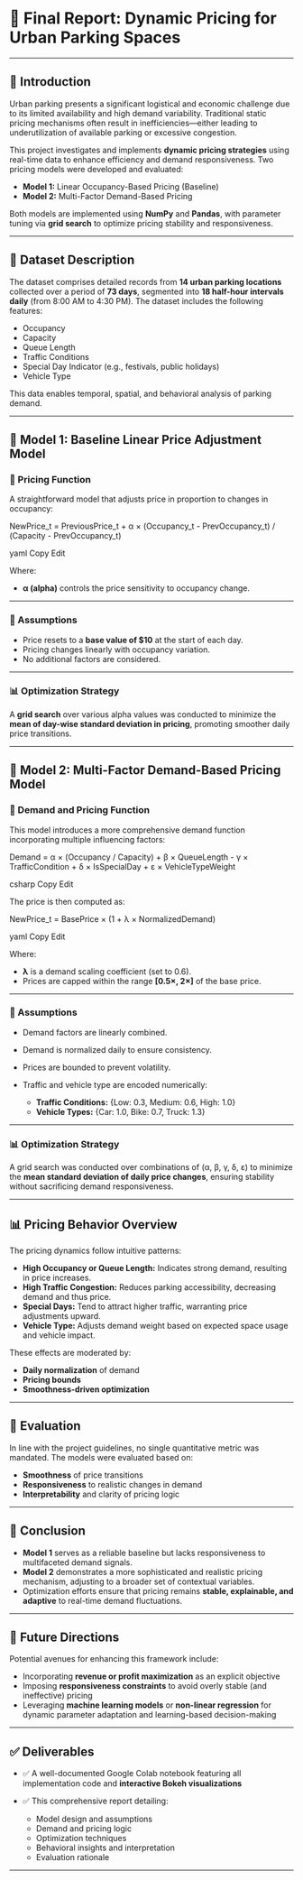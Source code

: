 # 📑 Final Report: Dynamic Pricing for Urban Parking Spaces

---

## 📌 Introduction

Urban parking presents a significant logistical and economic challenge due to its limited availability and high demand variability. Traditional static pricing mechanisms often result in inefficiencies—either leading to underutilization of available parking or excessive congestion.

This project investigates and implements **dynamic pricing strategies** using real-time data to enhance efficiency and demand responsiveness. Two pricing models were developed and evaluated:

- **Model 1:** Linear Occupancy-Based Pricing (Baseline)
- **Model 2:** Multi-Factor Demand-Based Pricing

Both models are implemented using **NumPy** and **Pandas**, with parameter tuning via **grid search** to optimize pricing stability and responsiveness.

---

## 📌 Dataset Description

The dataset comprises detailed records from **14 urban parking locations** collected over a period of **73 days**, segmented into **18 half-hour intervals daily** (from 8:00 AM to 4:30 PM). The dataset includes the following features:

- Occupancy  
- Capacity  
- Queue Length  
- Traffic Conditions  
- Special Day Indicator (e.g., festivals, public holidays)  
- Vehicle Type  

This data enables temporal, spatial, and behavioral analysis of parking demand.

---

## 📌 Model 1: Baseline Linear Price Adjustment Model

### 📖 Pricing Function

A straightforward model that adjusts price in proportion to changes in occupancy:

NewPrice_t = PreviousPrice_t + α × (Occupancy_t - PrevOccupancy_t) / (Capacity - PrevOccupancy_t)

yaml
Copy
Edit

Where:
- **α (alpha)** controls the price sensitivity to occupancy change.

---

### 📌 Assumptions

- Price resets to a **base value of \$10** at the start of each day.  
- Pricing changes linearly with occupancy variation.  
- No additional factors are considered.  

---

### 📊 Optimization Strategy

A **grid search** over various alpha values was conducted to minimize the **mean of day-wise standard deviation in pricing**, promoting smoother daily price transitions.

---

## 📌 Model 2: Multi-Factor Demand-Based Pricing Model

### 📖 Demand and Pricing Function

This model introduces a more comprehensive demand function incorporating multiple influencing factors:

Demand = α × (Occupancy / Capacity) + β × QueueLength - γ × TrafficCondition + δ × IsSpecialDay + ε × VehicleTypeWeight

csharp
Copy
Edit

The price is then computed as:

NewPrice_t = BasePrice × (1 + λ × NormalizedDemand)

yaml
Copy
Edit

Where:
- **λ** is a demand scaling coefficient (set to 0.6).
- Prices are capped within the range **[0.5×, 2×]** of the base price.

---

### 📌 Assumptions

- Demand factors are linearly combined.  
- Demand is normalized daily to ensure consistency.  
- Prices are bounded to prevent volatility.  
- Traffic and vehicle type are encoded numerically:  

  - **Traffic Conditions:** {Low: 0.3, Medium: 0.6, High: 1.0}  
  - **Vehicle Types:** {Car: 1.0, Bike: 0.7, Truck: 1.3}  

---

### 📊 Optimization Strategy

A grid search was conducted over combinations of (α, β, γ, δ, ε) to minimize the **mean standard deviation of daily price changes**, ensuring stability without sacrificing demand responsiveness.

---

## 📊 Pricing Behavior Overview

The pricing dynamics follow intuitive patterns:

- **High Occupancy or Queue Length:** Indicates strong demand, resulting in price increases.  
- **High Traffic Congestion:** Reduces parking accessibility, decreasing demand and thus price.  
- **Special Days:** Tend to attract higher traffic, warranting price adjustments upward.  
- **Vehicle Type:** Adjusts demand weight based on expected space usage and vehicle impact.  

These effects are moderated by:
- **Daily normalization** of demand  
- **Pricing bounds**  
- **Smoothness-driven optimization**  

---

## 📌 Evaluation

In line with the project guidelines, no single quantitative metric was mandated. The models were evaluated based on:

- **Smoothness** of price transitions  
- **Responsiveness** to realistic changes in demand  
- **Interpretability** and clarity of pricing logic  

---

## 📌 Conclusion

- **Model 1** serves as a reliable baseline but lacks responsiveness to multifaceted demand signals.  
- **Model 2** demonstrates a more sophisticated and realistic pricing mechanism, adjusting to a broader set of contextual variables.  
- Optimization efforts ensure that pricing remains **stable, explainable, and adaptive** to real-time demand fluctuations.

---

## 📌 Future Directions

Potential avenues for enhancing this framework include:

- Incorporating **revenue or profit maximization** as an explicit objective  
- Imposing **responsiveness constraints** to avoid overly stable (and ineffective) pricing  
- Leveraging **machine learning models** or **non-linear regression** for dynamic parameter adaptation and learning-based decision-making  

---

## ✅ Deliverables

- ✅ A well-documented Google Colab notebook featuring all implementation code and **interactive Bokeh visualizations**  
- ✅ This comprehensive report detailing:

  - Model design and assumptions  
  - Demand and pricing logic  
  - Optimization techniques  
  - Behavioral insights and interpretation  
  - Evaluation rationale  

---